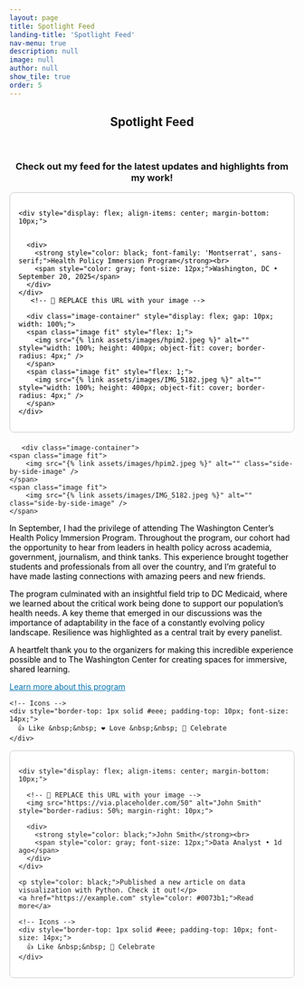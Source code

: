 ```yaml
---
layout: page
title: Spotlight Feed
landing-title: 'Spotlight Feed'
nav-menu: true
description: null
image: null
author: null
show_tile: true
order: 5
---
```



<section id="one">
  <div class="inner" style="text-align:center;">
    <header class="major">
      <h1>Spotlight Feed</h1>
    </header>
     <h3>Check out my feed for the latest updates and highlights from my work!</h3>
  </div>

</section>

<!-- Feed Container -->
<div style="max-width: 600px; margin: auto; font-family: Montserrat, sans-serif; color: black;">

  <!-- Post 1 -->
  <div style="border: 1px solid #ccc; padding: 15px; border-radius: 8px; margin-bottom: 20px; background: #fff;">
    
    <div style="display: flex; align-items: center; margin-bottom: 10px;">
      
   
      <div>
        <strong style="color: black; font-family: 'Montserrat', sans-serif;">Health Policy Immersion Program</strong><br>
        <span style="color: gray; font-size: 12px;">Washington, DC • September 20, 2025</span>
      </div>
    </div>
       <!-- 🔻 REPLACE this URL with your image -->
	 
	  <div class="image-container" style="display: flex; gap: 10px; width: 100%;">
      <span class="image fit" style="flex: 1;">
        <img src="{% link assets/images/hpim2.jpeg %}" alt="" style="width: 100%; height: 400px; object-fit: cover; border-radius: 4px;" />
      </span>
      <span class="image fit" style="flex: 1;">
        <img src="{% link assets/images/IMG_5182.jpeg %}" alt="" style="width: 100%; height: 400px; object-fit: cover; border-radius: 4px;" />
      </span>
    </div>
    
  </div>
</div>
	   
	   
	   
	   
	   <div class="image-container">
    <span class="image fit">
        <img src="{% link assets/images/hpim2.jpeg %}" alt="" class="side-by-side-image" />
    </span>
    <span class="image fit">
        <img src="{% link assets/images/IMG_5182.jpeg %}" alt="" class="side-by-side-image" />
    </span>
</div>

<p style="color: black;"> In September, I had the privilege of attending The Washington Center’s Health Policy Immersion Program. Throughout the program, our cohort had the opportunity to hear from leaders in health policy across academia, government, journalism, and think tanks. This experience brought together students and professionals from all over the country, and I’m grateful to have made lasting connections with amazing peers and new friends.</p>
<p style="color: black;"> The program culminated with an insightful field trip to DC Medicaid, where we learned about the critical work being done to support our population’s health needs. A key theme that emerged in our discussions was the importance of adaptability in the face of a constantly evolving policy landscape. Resilience was highlighted as a central trait by every panelist.</p>
<p style="color: black;"> A heartfelt thank you to the organizers for making this incredible experience possible and to The Washington Center for creating spaces for immersive, shared learning.</p>
<a href="https://twc.edu/programs/health-policy-immersion-program" style="color: #0073b1;">Learn more about this program</a> 


    <!-- Icons -->
    <div style="border-top: 1px solid #eee; padding-top: 10px; font-size: 14px;">
      👍 Like &nbsp;&nbsp; ❤️ Love &nbsp;&nbsp; 🎉 Celebrate
    </div>
  </div>


  <!-- Post 2 -->
  <div style="border: 1px solid #ccc; padding: 15px; border-radius: 8px; margin-bottom: 20px; background: #fff;">
    
    <div style="display: flex; align-items: center; margin-bottom: 10px;">
      
      <!-- 🔻 REPLACE this URL with your image -->
      <img src="https://via.placeholder.com/50" alt="John Smith" style="border-radius: 50%; margin-right: 10px;">
      
      <div>
        <strong style="color: black;">John Smith</strong><br>
        <span style="color: gray; font-size: 12px;">Data Analyst • 1d ago</span>
      </div>
    </div>
    
    <p style="color: black;">Published a new article on data visualization with Python. Check it out!</p>
    <a href="https://example.com" style="color: #0073b1;">Read more</a>

    <!-- Icons -->
    <div style="border-top: 1px solid #eee; padding-top: 10px; font-size: 14px;">
      👍 Like &nbsp;&nbsp; 🎉 Celebrate
    </div>
  </div>

</div>

